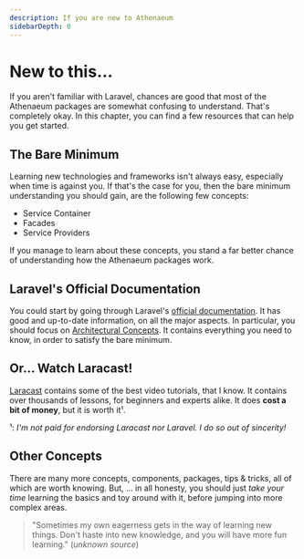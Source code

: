 ```yaml
---
description: If you are new to Athenaeum
sidebarDepth: 0
---
```


# New to this...

If you aren't familiar with Laravel, chances are good that most of the Athenaeum packages are somewhat confusing to understand.
That's completely okay.
In this chapter, you can find a few resources that can help you get started. 

## The Bare Minimum

Learning new technologies and frameworks isn't always easy, especially when time is against you.
If that's the case for you, then the bare minimum understanding you should gain, are the following few concepts:

- Service Container
- Facades
- Service Providers 

If you manage to learn about these concepts, you stand a far better chance of understanding how the Athenaeum packages work. 

## Laravel's Official Documentation

You could start by going through Laravel's [official documentation](https://laravel.com/docs/10.x).
It has good and up-to-date information, on all the major aspects.
In particular, you should focus on [Architectural Concepts](https://laravel.com/docs/10.x/container).
It contains everything you need to know, in order to satisfy the bare minimum.

## Or... Watch Laracast!

[Laracast](https://laracasts.com) contains some of the best video tutorials, that I know.
It contains over thousands of lessons, for beginners and experts alike.
It does **cost a bit of money**, but it is worth it¹.

¹: _I'm not paid for endorsing Laracast nor Laravel. I do so out of sincerity!_

## Other Concepts

There are many more concepts, components, packages, tips & tricks, all of which are worth knowing.
But, ... in all honesty, you should just _take your time_ learning the basics and toy around with it, before jumping into more complex areas.

> "Sometimes my own eagerness gets in the way of learning new things. Don't haste into new knowledge, and you will have more fun learning." (_unknown source_)
